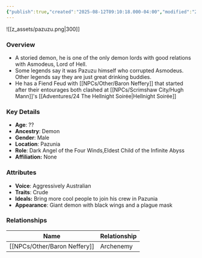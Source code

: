 ```yaml
---
{"publish":true,"created":"2025-08-12T09:10:18.000-04:00","modified":"2025-08-12T09:16:10.669-04:00","published":"2025-08-12T09:16:10.669-04:00","cssclasses":"","Age":"??","Ancestry":["Demon"],"Gender":"Male","Location":["Pazunia"],"Role":["Dark Angel of the Four Winds","Eldest Child of the Infinite Abyss"],"Affiliation":["None"],"Appearances":["[[24 The Hellnight Soirée]]"]}
---
```



![[z_assets/pazuzu.png|300]]

### Overview
- A storied demon, he is one of the only demon lords with good relations with Asmodeus, Lord of Hell.
- Some legends say it was Pazuzu himself who corrupted Asmodeus. Other legends say they are just great drinking buddies.
- He has a Fiend Feud with [[NPCs/Other/Baron Neffery]] that started after their entourages both clashed at [[NPCs/Scrimshaw City/Hugh Mann]]'s [[Adventures/24 The Hellnight Soirée\|Hellnight Soirée]]

### Key Details
- **Age**: ??
- **Ancestry**: Demon
- **Gender**: Male
- **Location**: Pazunia
- **Role**: Dark Angel of the Four Winds,Eldest Child of the Infinite Abyss
- **Affiliation:** None

### Attributes
- **Voice**: Aggressively Australian
- **Traits**: Crude
- **Ideals:** Bring more cool people to join his crew in Pazunia
- **Appearance**: Giant demon with black wings and a plague mask

### Relationships

| Name              | Relationship |
| ----------------- | ------------ |
| [[NPCs/Other/Baron Neffery]] | Archenemy    |

